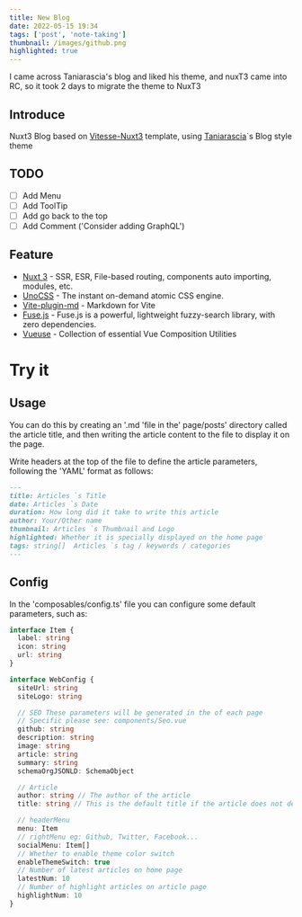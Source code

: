 ```yaml
---
title: New Blog
date: 2022-05-15 19:34
tags: ['post', 'note-taking']
thumbnail: /images/github.png
highlighted: true
---
```


I came across Taniarascia's blog and liked his theme, and nuxT3 came into RC, so it took 2 days to migrate the theme to NuxT3


## Introduce
Nuxt3 Blog based on [Vitesse-Nuxt3](https://github.com/antfu/vitesse-nuxt3) template, using [Taniarascia](https://www.taniarascia.com/)`s Blog style theme

## TODO
- [ ] Add Menu
- [ ] Add ToolTip
- [ ] Add go back to the top
- [ ] Add Comment ('Consider adding GraphQL')

## Feature
- [Nuxt 3](https://v3.nuxtjs.org) - SSR, ESR, File-based routing, components auto importing, modules, etc.
- [UnoCSS](https://github.com/antfu/unocss) - The instant on-demand atomic CSS engine.
- [Vite-plugin-md](https://github.com/antfu/vite-plugin-md) - Markdown for Vite
- [Fuse.js](https://fusejs.io/) - Fuse.js is a powerful, lightweight fuzzy-search library, with zero dependencies.
- [Vueuse](https://vueuse.org/) - Collection of essential Vue Composition Utilities

# Try it

## Usage
You can do this by creating an '.md 'file in the' page/posts' directory called the article title, and then writing the article content to the file to display it on the page.

Write headers at the top of the file to define the article parameters, following the 'YAML' format as follows:
```md
---
title: Articles `s Title
date: Articles `s Date
duration: How long did it take to write this article
author: Your/Other name
thumbnail: Articles `s Thumbnail and Logo
highlighted: Whether it is specially displayed on the home page
tags: string[]  Articles `s tag / keywords / categories
---
```

## Config

In the 'composables/config.ts' file you can configure some default parameters, such as:
```ts
interface Item {
  label: string
  icon: string
  url: string
}

interface WebConfig {
  siteUrl: string
  siteLogo: string

  // SEO These parameters will be generated in the of each page
  // Specific please see: components/Seo.vue
  github: string
  description: string
  image: string
  article: string
  summary: string
  schemaOrgJSONLD: SchemaObject

  // Article
  author: string // The author of the article
  title: string // This is the default title if the article does not declare a title

  // headerMenu
  menu: Item
  // rightMenu eg: Github, Twitter, Facebook...
  socialMenu: Item[]
  // Whether to enable theme color switch
  enableThemeSwitch: true
  // Number of latest articles on home page
  latestNum: 10
  // Number of highlight articles on article page
  highlightNum: 10
}
```

